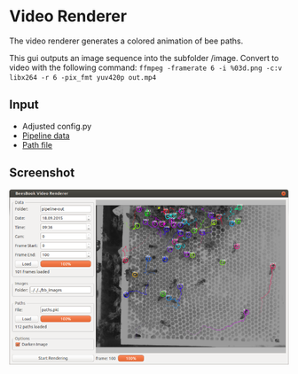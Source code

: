# Video Renderer

The video renderer generates a colored animation of bee paths.

This gui outputs an image sequence into the subfolder /image.
Convert to video with the following command:
	```
	ffmpeg -framerate 6 -i %03d.png -c:v libx264 -r 6 -pix_fmt yuv420p out.mp4
	```

## Input

* Adjusted config.py
* [Pipeline data](https://github.com/BioroboticsLab/bb_binary)
* [Path file](../path-file-format.md)

## Screenshot

![screenshot](./screenshot.png)

